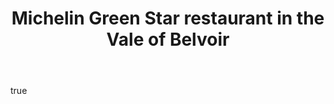 ---
layout: home
title:  "Michelin Green Star restaurant in the Vale of Belvoir"
bodyClass: bg-leaf-blue
hero:
    image:
        url: hero2.jpg
        alt: "A table setting at Restaurant Jericho"
body:
    feature:
        text: "Rooted by working the land, Restaurant Jericho creates a dining experience inspired by humble ingredients and the most honest way to cook, fire."
        link:
            text: "Our history"
            path: "/history"
        images:
            - url: Jericho_006.jpg
              alt: "Chef Richard Stevens in the kitchen garden"
            - url: Jericho_008.jpg
              alt: "Restaurant Jericho exterior"
    content-block:
        text: "From our kitchen garden and surrounding farms our tasting menu reflects the characteristics of our land.  Inherited knowledge and new skills combine to create vibrant food and a relaxed atmosphere."
        link:
            text: "Read more"
            path: "/food"
        images:
            - url: Jericho-Timmy-11.jpeg
              alt: "Sileage ice cream"
              ar: "4:6"
            - url: Jericho_0012.jpg
              alt: "Crispy pork fat"
              ar: "6:4"
            - url: Jericho-Timmy-14.jpeg
              alt: "Lamb chorizo"
              ar: "4:6"
            - url: Jericho-Timmy-21.jpeg
              alt: "Tartare"
              ar: "4:6"
    call-to-action:
        title: Gift vouchers
        text: "A thoughtful gift, something to look forward to or a reason to get away. Our gift vouchers are beautifully presented."
        link:
            text: "Treat Someone"
            path: "https://restaurantjericho.sumupstore.com/"
            target: "_blank"
seo:
    title: "Michelin Green Star restaurant in the Vale of Belvoir"
    description: "Rooted by working the land, Restaurant Jericho shares a dining experience at our farm inspired by humble ingredients and the most honest way to cook, fire."
    image:
        url: Jericho_002.jpg
        alt: "A table setting at Restaurant Jericho"
---